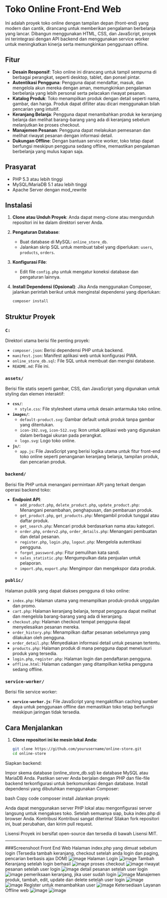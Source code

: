 # Toko Online Front-End Web

Ini adalah proyek toko online dengan tampilan depan (front-end) yang modern dan cantik, dirancang untuk memberikan pengalaman berbelanja yang lancar. Dibangun menggunakan HTML, CSS, dan JavaScript, proyek ini terintegrasi dengan API backend dan menggunakan service worker untuk meningkatkan kinerja serta memungkinkan penggunaan offline.

## Fitur

- **Desain Responsif**: Toko online ini dirancang untuk tampil sempurna di berbagai perangkat, seperti desktop, tablet, dan ponsel pintar.
- **Autentikasi Pengguna**: Pengguna dapat mendaftar, masuk, dan mengelola akun mereka dengan aman, memungkinkan pengalaman berbelanja yang lebih personal serta pelacakan riwayat pesanan.
- **Katalog Produk**: Toko menampilkan produk dengan detail seperti nama, gambar, dan harga. Produk dapat difilter atau dicari menggunakan bilah pencarian yang intuitif.
- **Keranjang Belanja**: Pengguna dapat menambahkan produk ke keranjang belanja dan melihat barang-barang yang ada di keranjang sebelum melanjutkan ke proses checkout.
- **Manajemen Pesanan**: Pengguna dapat melakukan pemesanan dan melihat riwayat pesanan dengan informasi detail.
- **Dukungan Offline**: Dengan bantuan service worker, toko tetap dapat berfungsi meskipun pengguna sedang offline, memastikan pengalaman berbelanja yang mulus kapan saja.
## Prasyarat

- PHP 5.3 atau lebih tinggi
- MySQL/MariaDB 5.1 atau lebih tinggi
- Apache Server dengan mod_rewrite

## Instalasi

1. **Clone atau Unduh Proyek**:
   Anda dapat meng-clone atau mengunduh repositori ini ke dalam direktori server Anda.

2. **Pengaturan Database**:
   - Buat database di MySQL: `online_store_db`.
   - Jalankan skrip SQL untuk membuat tabel yang diperlukan: `users`, `products`, `orders`.

3. **Konfigurasi File**:
   - Edit file `config.php` untuk mengatur koneksi database dan pengaturan lainnya.

4. **Install Dependensi (Opsional)**:
   Jika Anda menggunakan Composer, jalankan perintah berikut untuk menginstal dependensi yang diperlukan:
   ```bash
   composer install
## Struktur Proyek

### `C:`
Direktori utama berisi file penting proyek:
- `composer.json`: Berisi dependensi PHP untuk backend.
- `manifest.json`: Manifest aplikasi web untuk konfigurasi PWA.
- `online_store_db.sql`: File SQL untuk membuat dan mengisi database.
- `README.md`: File ini.

### `assets/`
Berisi file statis seperti gambar, CSS, dan JavaScript yang digunakan untuk styling dan elemen interaktif:
- **`css/`**: 
  - `style.css`: File stylesheet utama untuk desain antarmuka toko online.
- **`images/`**: 
  - `default-product.svg`: Gambar default untuk produk tanpa gambar yang ditentukan.
  - `icon-192.svg`, `icon-512.svg`: Ikon untuk aplikasi web yang digunakan dalam berbagai ukuran pada perangkat.
  - `logo.svg`: Logo toko online.
- **`js/`**: 
  - `app.js`: File JavaScript yang berisi logika utama untuk fitur front-end toko online seperti penanganan keranjang belanja, tampilan produk, dan pencarian produk.

### `backend/`
Berisi file PHP untuk menangani permintaan API yang terkait dengan operasi backend toko:
- **Endpoint API**: 
  - `add_product.php`, `delete_product.php`, `update_product.php`: Menangani penambahan, penghapusan, dan pembaruan produk.
  - `get_product.php`, `get_products.php`: Mengambil produk tunggal atau daftar produk.
  - `get_search.php`: Mencari produk berdasarkan nama atau kategori.
  - `order.php`, `orderv2.php`, `order_details.php`: Menangani pembuatan dan detail pesanan.
  - `register.php`, `login.php`, `logout.php`: Mengelola autentikasi pengguna.
  - `forgot_password.php`: Fitur pemulihan kata sandi.
  - `sales_statistic.php`: Mengumpulkan data penjualan untuk pelaporan.
  - `import.php`, `export.php`: Mengimpor dan mengekspor data produk.
  
### `public/`
Halaman publik yang dapat diakses pengguna di toko online:
- `index.php`: Halaman utama yang menampilkan produk-produk unggulan dan promo.
- `cart.php`: Halaman keranjang belanja, tempat pengguna dapat melihat dan mengelola barang-barang yang ada di keranjang.
- `checkout.php`: Halaman checkout tempat pengguna dapat menyelesaikan pesanan mereka.
- `order_history.php`: Menampilkan daftar pesanan sebelumnya yang dilakukan oleh pengguna.
- `order_detail.php`: Menyediakan informasi detail untuk pesanan tertentu.
- `products.php`: Halaman produk di mana pengguna dapat menelusuri produk yang tersedia.
- `login.php`, `register.php`: Halaman login dan pendaftaran pengguna.
- `offline.html`: Halaman cadangan yang ditampilkan ketika pengguna sedang offline.

### `service-worker/`
Berisi file service worker:
- **`service-worker.js`**: File JavaScript yang mengaktifkan caching sumber daya untuk penggunaan offline dan memastikan toko tetap berfungsi meskipun jaringan tidak tersedia.

## Cara Menjalankan

1. **Clone repositori ini ke mesin lokal Anda:**
   ```bash
   git clone https://github.com/yourusername/online-store.git
   cd online-store
Siapkan backend:

Impor skema database (online_store_db.sql) ke database MySQL atau MariaDB Anda.
Pastikan server Anda berjalan dengan PHP dan file-file backend terkonfigurasi untuk berkomunikasi dengan database.
Install dependensi yang dibutuhkan menggunakan Composer:

bash
Copy code
composer install
Jalankan proyek:

Anda dapat menggunakan server PHP lokal atau mengonfigurasi server langsung untuk mengakses toko.
Setelah semuanya siap, buka index.php di browser Anda.
Kontribusi
Kontribusi sangat diterima! Silakan fork repositori ini, buat perubahan, dan kirim pull request.

Lisensi
Proyek ini bersifat open-source dan tersedia di bawah Lisensi MIT.


---
###Screenshoot Front End Web
Halaman index.php yang dimuat sebelum login (Tersedia tambah keranjang, checkout setelah anda login dan paging, pencarian berbasis ajax DOM)
![image](https://github.com/user-attachments/assets/e6fa4d6d-695f-449f-8f22-d04901f84bc6)
Halaman Login
![image](https://github.com/user-attachments/assets/99cc3851-9c7a-4594-9e76-8ac7455889e1)
Tambah Keranjang setelah login berhasil
![image](https://github.com/user-attachments/assets/4727487b-d4e7-44e4-acf7-e6b9d11418ba)
proses checkout
![image](https://github.com/user-attachments/assets/f589765c-8396-4682-a98a-1d5fed4d0fbb)
riwayat pesanan setelah user login
![image](https://github.com/user-attachments/assets/5787217c-c2c1-45f7-addf-1ef397286b7b)
detail pesanan setelah user login
![image](https://github.com/user-attachments/assets/aaed818f-349e-4585-964d-a2032da89660)
pemeriksaan keranjang, jika user sudah login
![image](https://github.com/user-attachments/assets/fb02550b-0c3c-485e-9ae9-7679748a2a73)
Manajemen produk, tambah, edit, update dan delete setelah user login
![image](https://github.com/user-attachments/assets/224c1326-ff88-404e-915c-cf66709103dc)
![image](https://github.com/user-attachments/assets/8e03f703-1470-4991-8a42-ed9cecbedaeb)
Register untuk menambahkan user
![image](https://github.com/user-attachments/assets/37b21beb-ce9b-4e3c-97c6-2b43b5bfedc4)
Ketersediaan Layanan Offline web
![image](https://github.com/user-attachments/assets/775c0402-3dd0-48cf-88fc-52a9a2f9776a)
![image](https://github.com/user-attachments/assets/2c79214a-9c85-4db1-8530-c7d44bc33a6d)






